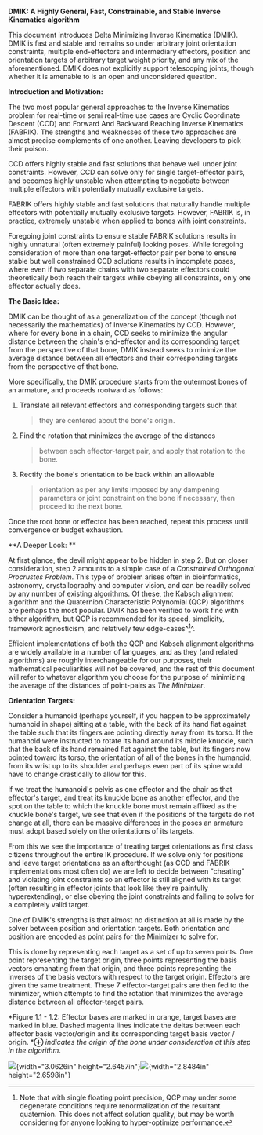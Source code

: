 **DMIK: A Highly General, Fast, Constrainable, and Stable Inverse
Kinematics algorithm**

This document introduces Delta Minimizing Inverse Kinematics (DMIK).
DMIK is fast and stable and remains so under arbitrary joint orientation
constraints, multiple end-effectors and intermediary effectors, position
and orientation targets of arbitrary target weight priority, and any mix
of the aforementioned. DMIK does not explicitly support telescoping
joints, though whether it is amenable to is an open and unconsidered
question.

**Introduction and Motivation:**

The two most popular general approaches to the Inverse Kinematics
problem for real-time or semi real-time use cases are Cyclic Coordinate
Descent (CCD) and Forward And Backward Reaching Inverse Kinematics
(FABRIK). The strengths and weaknesses of these two approaches are
almost precise complements of one another. Leaving developers to pick
their poison.

CCD offers highly stable and fast solutions that behave well under joint
constraints. However, CCD can solve only for single target-effector
pairs, and becomes highly unstable when attempting to negotiate between
multiple effectors with potentially mutually exclusive targets.

FABRIK offers highly stable and fast solutions that naturally handle
multiple effectors with potentially mutually exclusive targets. However,
FABRIK is, in practice, extremely unstable when applied to bones with
joint constraints.

Foregoing joint constraints to ensure stable FABRIK solutions results in
highly unnatural (often extremely painful) looking poses. While
foregoing consideration of more than one target-effector pair per bone
to ensure stable but well constrained CCD solutions results in
incomplete poses, where even if two separate chains with two separate
effectors could theoretically both reach their targets while obeying all
constraints, only one effector actually does.

**The Basic Idea:**

DMIK can be thought of as a generalization of the concept (though not
necessarily the mathematics) of Inverse Kinematics by CCD. However,
where for every bone in a chain, CCD seeks to minimize the angular
distance between the chain's end-effector and its corresponding target
from the perspective of that bone, DMIK instead seeks to minimize the
average distance between all effectors and their corresponding targets
from the perspective of that bone.

More specifically, the DMIK procedure starts from the outermost bones of
an armature, and proceeds rootward as follows:

1.  Translate all relevant effectors and corresponding targets such that
    > they are centered about the bone's origin.

2.  Find the rotation that minimizes the average of the distances
    > between each effector-target pair, and apply that rotation to the
    > bone.

3.  Rectify the bone's orientation to be back within an allowable
    > orientation as per any limits imposed by any dampening parameters
    > or joint constraint on the bone if necessary, then proceed to the
    > next bone.

Once the root bone or effector has been reached, repeat this process
until convergence or budget exhaustion.

**A Deeper Look: **

At first glance, the devil might appear to be hidden in step 2. But on
closer consideration, step 2 amounts to a simple case of a *Constrained
Orthogonal Procrustes Problem*. This type of problem arises often in
bioinformatics, astronomy, crystallography and computer vision, and can
be readily solved by any number of existing algorithms. Of these, the
Kabsch alignment algorithm and the Quaternion Characteristic Polynomial
(QCP) algorithms are perhaps the most popular. DMIK has been verified to
work fine with either algorithm, but QCP is recommended for its speed,
simplicity, framework agnosticism, and relatively few edge-cases^[^1]^.

Efficient implementations of both the QCP and Kabsch alignment
algorithms are widely available in a number of languages, and as they
(and related algorithms) are roughly interchangeable for our purposes,
their mathematical peculiarities will not be covered, and the rest of
this document will refer to whatever algorithm you choose for the
purpose of minimizing the average of the distances of point-pairs as
*The Minimizer*.

**Orientation Targets:**

Consider a humanoid (perhaps yourself, if you happen to be approximately
humanoid in shape) sitting at a table, with the back of its hand flat
against the table such that its fingers are pointing directly away from
its torso. If the humanoid were instructed to rotate its hand around its
middle knuckle, such that the back of its hand remained flat against the
table, but its fingers now pointed toward its torso, the orientation of
all of the bones in the humanoid, from its wrist up to its shoulder and
perhaps even part of its spine would have to change drastically to allow
for this.

If we treat the humanoid's pelvis as one effector and the chair as that
effector's target, and treat its knuckle bone as another effector, and
the spot on the table to which the knuckle bone must remain affixed as
the knuckle bone's target, we see that even if the positions of the
targets do not change at all, there can be massive differences in the
poses an armature must adopt based solely on the orientations of its
targets.

From this we see the importance of treating target orientations as first
class citizens throughout the entire IK procedure. If we solve only for
positions and leave target orientations as an afterthought (as CCD and
FABRIK implementations most often do) we are left to decide between
"cheating" and violating joint constraints so an effector is still
aligned with its target (often resulting in effector joints that look
like they're painfully hyperextending), or else obeying the joint
constraints and failing to solve for a completely valid target.

One of DMIK's strengths is that almost no distinction at all is made by
the solver between position and orientation targets. Both orientation
and position are encoded as point pairs for the Minimizer to solve for.

This is done by representing each target as a set of up to seven points.
One point representing the target origin, three points representing the
basis vectors emanating from that origin, and three points representing
the inverses of the basis vectors with respect to the target origin.
Effectors are given the same treatment. These 7 effector-target pairs
are then fed to the minimizer, which attempts to find the rotation that
minimizes the average distance between all effector-target pairs.

*Figure 1.1 - 1.2: Effector bases are marked in orange, target bases are
marked in blue. Dashed magenta lines indicate the deltas between each
effector basis vector/origin and its corresponding target basis vector /
origin. ***⊕** *indicates the origin of the bone under consideration at
this step in the algorithm*.

![](Pictures/10000000000004000000040014FDC3377E0AD7E4.png){width="3.0626in"
height="2.6457in"}![](Pictures/1000000000000400000004007DA1871E5E883934.png){width="2.8484in"
height="2.6598in"}

[^1]:  Note that with single floating point precision, QCP may under
    some degenerate conditions require renormalization of the resultant
    quaternion. This does not affect solution quality, but may be worth
    considering for anyone looking to hyper-optimize performance.
